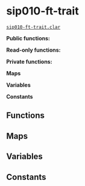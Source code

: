 # sip010-ft-trait

[`sip010-ft-trait.clar`](../contracts/traits/sip010-ft-trait.clar)

**Public functions:**

**Read-only functions:**

**Private functions:**

**Maps**

**Variables**

**Constants**

## Functions

## Maps

## Variables

## Constants
